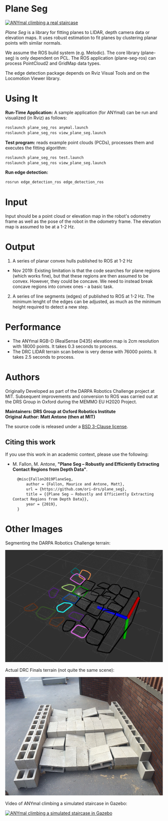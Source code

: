 # Plane Seg

[![ANYmal climbing a real staircase](https://img.youtube.com/vi/YYs4lJ9t-Xo/0.jpg)](https://www.youtube.com/watch?v=YYs4lJ9t-Xo)

*Plane Seg* is a library for fitting planes to LIDAR, depth camera data or elevation maps. It uses robust estimation to fit planes by clustering planar points with similar normals.

We assume the ROS build system (e.g. Melodic). The core library (plane-seg) is only dependent on PCL. The ROS application (plane-seg-ros) can process PointCloud2 and GridMap data types.

The edge detection package depends on Rviz Visual Tools and on the Locomotion Viewer library.

# Using It

**Run-Time Application:** A sample application (for ANYmal) can be run and visualized (in Rviz) as follows:

```python
roslaunch plane_seg_ros anymal.launch
roslaunch plane_seg_ros view_plane_seg.launch
```

**Test program:** reads example point clouds (PCDs), processes them and executes the fitting algorithm:

```python
roslaunch plane_seg_ros test.launch
roslaunch plane_seg_ros view_plane_seg.launch
```

**Run edge detection:** 
```python
rosrun edge_detection_ros edge_detection_ros
```

# Input

Input should be a point cloud or elevation map in the robot's odometry frame as well as the pose of the robot
in the odometry frame. The elevation map is assumed to be at a 1-2 Hz.

# Output

1) A series of planar convex hulls published to ROS at 1-2 Hz

* Nov 2019: Existing limitation is that the code searches for plane regions (which works fine), but that these regions are then assumed to be convex. However, they could be concave. We need to instead break concave regions into convex ones - a basic task.

2) A series of line segments (edges) of published to ROS at 1-2 Hz. The minimum lenght of the edges can be adjusted, as much as the minimum height required to detect a new step.

# Performance

* The ANYmal RGB-D (RealSense D435) elevation map is 2cm resolution with 18000 points. It takes 0.3 seconds to process.
* The DRC LIDAR terrain scan below is very dense with 76000 points. It takes 2.5 seconds to process.

# Authors

Originally Developed as part of the DARPA Robotics Challenge project at MIT. Subsequent improvements and conversion to ROS was carried out at the DRS Group in Oxford during the MEMMO EU H2020 Project.

**Maintainers: DRS Group at Oxford Robotics Institute<br />
Original Author: Matt Antone (then at MIT)**

The source code is released under a [BSD 3-Clause license](LICENSE).

## Citing this work

If you use this work in an academic context, please use the following:

* M. Fallon, M. Antone,
**"Plane Seg – Robustly and Efficiently Extracting Contact Regions from Depth Data"**.


        @misc{Fallon2019PlaneSeg,
            author = {Fallon, Maurice and Antone, Matt},
            url = {https://github.com/ori-drs/plane_seg},
            title = {{Plane Seg – Robustly and Efficiently Extracting Contact Regions from Depth Data}},
            year = {2019},
        }

# Other Images

Segmenting the DARPA Robotics Challenge terrain:

![drc terrain segmentation](drc_terrain.png)

Actual DRC Finals terrain (not quite the same scene):

![drc terrain photo](drc_terrain_photo.jpg)

Video of ANYmal climbing a simulated staircase in Gazebo:

[![ANYmal climbing a simulated staircase in Gazebo](https://img.youtube.com/vi/oXMB14HaFns/0.jpg)](https://www.youtube.com/watch?v=oXMB14HaFns)
